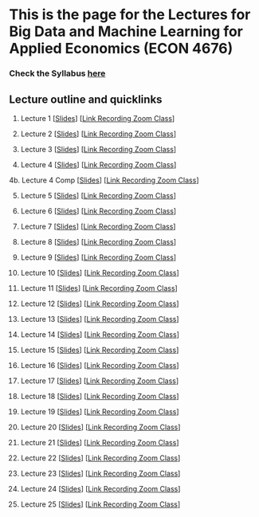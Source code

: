 # This is the page for the Lectures for Big Data and Machine Learning for Applied Economics (ECON 4676)
### Check the Syllabus [here](https://github.com/ECON-4676-UNIANDES/Syllabus)


## Lecture outline and quicklinks

1. Lecture 1 \[[Slides](https://github.com/ECON-4676-UNIANDES/lectures/blob/master/Lecture1/Lecture1.pdf)\] \[[Link  Recording Zoom Class](https://www.dropbox.com/sh/zkpkfgjs0k34b44/AAB6wo5YB-IFiEMGx6QmpH5Ra?dl=0)\]

2. Lecture 2 \[[Slides](https://github.com/ECON-4676-UNIANDES/lectures/blob/master/Lecture2/Lecture2.pdf)\] \[[Link Recording Zoom Class](https://www.dropbox.com/sh/fgdqfjclv1jvv7f/AADX6btHjs9LEPlblnUtbFVIa?dl=0)\]

3. Lecture 3 \[[Slides](https://github.com/ECON-4676-UNIANDES/lectures/blob/master/Lecture3/Lecture3.pdf)\] \[[Link Recording Zoom Class](https://www.dropbox.com/sh/kddkp0h2sbrffb4/AAD55cSWTxVHnbp2m0B__sTda?dl=0)\]

4. Lecture 4 \[[Slides](https://github.com/ECON-4676-UNIANDES/lectures/blob/master/Lecture4/Lecture4.pdf)\] [[Link Recording Zoom Class](https://www.dropbox.com/sh/o3vyam1fehgz13b/AADqlMH66tyqRIBPLNaKzMoNa?dl=0)\]

4b. Lecture 4 Comp \[[Slides](https://github.com/ECON-4676-UNIANDES/lectures/blob/master/Lecture4/Lecture4_comp.pdf)\] [[Link Recording Zoom Class](https://www.dropbox.com/sh/65ymtwbdzuas9p0/AAD6Gh5NAxb6ev9HKvyNLvxXa?dl=0)\]

5. Lecture 5 \[[Slides](https://github.com/ECON-4676-UNIANDES/Lectures/blob/master/Lecture5/Lecture5.pdf)\] [[Link Recording Zoom Class](https://www.dropbox.com/sh/xu35pcxbk34ck5u/AAA8VHTkWXcBVjecwIbGcuXla?dl=0)\]

6. Lecture 6 \[[Slides](https://github.com/ECON-4676-UNIANDES/Lectures/blob/master/Lecture6/Lecture6.pdf)\] [[Link Recording Zoom Class](https://www.dropbox.com/sh/mzj58jimv3x1ruv/AAACyK0W908O0NmTeLP5T689a?dl=0)\]

7. Lecture 7 \[[Slides](https://github.com/ECON-4676-UNIANDES/Lectures/blob/master/Lecture7/Lecture7.pdf)\] [[Link Recording Zoom Class](https://www.dropbox.com/sh/6dizxan5giff8r4/AADrb9B7SyTnj2ibt_MWVAiZa?dl=0)\]

8. Lecture 8 \[[Slides](https://github.com/ECON-4676-UNIANDES/Lectures/blob/master/Lecture8/Lecture8.pdf)\] [[Link Recording Zoom Class](https://www.dropbox.com/sh/zpyxoferfd14fwo/AACnQATMnbGxgbNbeYIbUFSaa?dl=0)\]

9. Lecture 9 \[[Slides](https://github.com/ECON-4676-UNIANDES/Lectures/blob/master/Lecture9/Lecture9.pdf)\] [[Link Recording Zoom Class](https://www.dropbox.com/sh/4bkvhbsnkjy9510/AAByBKY8_XUuxcfhNF0yblWYa?dl=0)\]

10. Lecture 10 \[[Slides](https://github.com/ECON-4676-UNIANDES/Lectures/blob/master/Lecture10/Lecture10.pdf)\] [[Link Recording Zoom Class](https://www.dropbox.com/sh/8xoz7681v9ea28g/AABN-_YEMFa8id31rT6F3_DXa?dl=0)\]

11. Lecture 11 \[[Slides](https://github.com/ECON-4676-UNIANDES/Lectures/blob/master/Lecture11/Lecture11.pdf)\] [[Link Recording Zoom Class](https://www.dropbox.com/sh/cn40jcus1geagr7/AABR5XRDsu1mJy3pDhVAqJlQa?dl=0)\]

12. Lecture 12 \[[Slides](https://github.com/ECON-4676-UNIANDES/Lectures/blob/master/Lecture12/Lecture12.pdf)\] [[Link Recording Zoom Class](https://www.dropbox.com/sh/p0x1ugxestf0yjz/AADIeb4gZblXbZ-fbN7Xi5C3a?dl=0)\]

13. Lecture 13 \[[Slides](https://github.com/ECON-4676-UNIANDES/Lectures/blob/master/Lecture13/Lecture13.pdf)\] [[Link Recording Zoom Class](https://www.dropbox.com/sh/lbbj140rnn2ehko/AABoDrFAj0fuGHFjIbe6fnRwa?dl=0)\]

14. Lecture 14 \[[Slides](https://github.com/ECON-4676-UNIANDES/Lectures/blob/master/Lecture14/Lecture14.pdf)\] [[Link Recording Zoom Class](https://www.dropbox.com/sh/rmzuslwf1eppndz/AAB666Vmom-wDEsOy9kZcDMoa?dl=0)\]

15. Lecture 15 \[[Slides](https://github.com/ECON-4676-UNIANDES/Lectures/blob/master/Lecture15/Lecture15.pdf)\] [[Link Recording Zoom Class](https://www.dropbox.com/sh/649hl55wjo2o3wr/AADSgBVC6GQciceseP3c5QYHa?dl=0)\]

16. Lecture 16 \[[Slides](https://github.com/ECON-4676-UNIANDES/Lectures/blob/master/Lecture16/Lecture16.pdf)\] [[Link Recording Zoom Class](https://www.dropbox.com/sh/w7ph2i9fhny4hj0/AADu2QmKzQd0SoEDr8N2ZlJma?dl=0)\]

17. Lecture 17 \[[Slides](https://github.com/ECON-4676-UNIANDES/Lectures/blob/master/Lecture17/Lecture17.pdf)\] [[Link Recording Zoom Class](https://www.dropbox.com/sh/ivt6y4xllgdqaoo/AAB8C1thVZxDMr48gDBcWI3wa?dl=0)\]

18. Lecture 18 \[[Slides](https://github.com/ECON-4676-UNIANDES/Lectures/blob/master/Lecture18/Lecture18.pdf)\] [[Link Recording Zoom Class](https://www.dropbox.com/sh/lgz07p1qpytq5rw/AACfRf1oskmJGtYjapskxJVCa?dl=0)\]

19. Lecture 19 \[[Slides](https://github.com/ECON-4676-UNIANDES/Lectures/blob/master/Lecture19/Lecture19.pdf)\] [[Link Recording Zoom Class](https://www.dropbox.com/sh/btvttxvcwwygrnc/AAB94CS8UHwOiyBFohOHVPjEa?dl=0)\]

20. Lecture 20 \[[Slides](https://github.com/ECON-4676-UNIANDES/Lectures/blob/master/Lecture20/Lecture20.pdf)\] [[Link Recording Zoom Class](https://www.dropbox.com/sh/iieapsgregmxmmc/AABgUeNUTHx-iGz3wW3Ox-9Fa?dl=0)\]

21. Lecture 21 \[[Slides](https://github.com/ECON-4676-UNIANDES/Lectures/blob/master/Lecture21/Lecture21.pdf)\] [[Link Recording Zoom Class](https://www.dropbox.com/sh/6rhiqu296sgtfie/AACVHJ7omt-MraI3T8qLDS2Ba?dl=0)\]

22. Lecture 22 \[[Slides](https://github.com/ECON-4676-UNIANDES/Lectures/blob/master/Lecture22/Lecture22.pdf)\] [[Link Recording Zoom Class](https://www.dropbox.com/sh/c45hss7gbuhw48e/AABrpxIwxt0g3OxeQWMOun50a?dl=0)\]

23. Lecture 23 \[[Slides](https://github.com/ECON-4676-UNIANDES/Lectures/blob/master/Lecture23/Lecture23.pdf)\] [[Link Recording Zoom Class](https://www.dropbox.com/sh/axogcq4hykc3fjd/AACK0exQJh0SALp2YL8n0qXPa?dl=0)\]

24. Lecture 24 \[[Slides](https://github.com/ECON-4676-UNIANDES/Lectures/blob/master/Lecture24/Lecture24.pdf)\] [[Link Recording Zoom Class](https://www.dropbox.com/sh/fpotfybke4bug5x/AADmOqyv5l-fCXQ_ouuMJEqfa?dl=0)\]

25. Lecture 25 \[[Slides](https://github.com/ECON-4676-UNIANDES/Lectures/blob/master/Lecture25/Lecture25.pdf)\] [[Link Recording Zoom Class]()\]